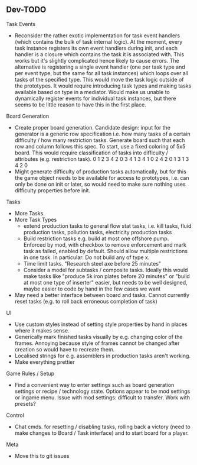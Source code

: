 
Dev-TODO
--------

Task Events
* Reconsider the rather exotic implementation for task event handlers (which contains the bulk of task internal logic). At the moment, every task instance registers its own event handlers during init, and each handler is a closure which contains the task it is associated with. This works but it's slightly complicated hence likely to cause errors. The alternative is registering a single event handler (one per task type and per event type, but the same for all task instances) which loops over all tasks of the specified type. This would move the task logic outside of the prototypes. It would require introducing task types and making tasks available based on type in a mediator. Would make us unable to dynamically register events for individual task instances, but there seems to be little reason to have this in the first place. 


Board Generation
* Create proper board generation. Candidate design: input for the generator is a generic row specification i.e. how many tasks of a certain difficulty / how many restriction tasks. Generate board such that each row and column follows this spec. To start, use a fixed coloring of 5x5 board. This would require classification of tasks into difficulty / attributes (e.g. restriction task). 
0 1 2 3 4
2 0 3 4 1
3 4 1 0 2
4 2 0 1 3
1 3 4 2 0
* Might generate difficulty of production tasks automatically, but for this the game object needs to be available for access to prototypes, i.e. can only be done on init or later, so would need to make sure nothing uses difficulty properties before init.


Tasks
* More Tasks. 
* More Task Types
    - extend production tasks to general flow stat tasks, i.e. kill tasks, fluid production tasks, pollution tasks, electricity production tasks
    - Build restriction tasks e.g. build at most one offshore pump. Enforced by mod, with checkbox to remove enforcement and mark task as failed, enabled by default. Should allow multiple restrictions in one task. In particular: Do not build any of type x. 
    - Time limit tasks. "Research steel axe before 25 minutes"
    - Consider a model for subtasks / composite tasks. Ideally this would make tasks like "produce 5k iron plates before 20 minutes" or "build at most one type of inserter" easier, but needs to be well designed, maybe easier to code by hand in the few cases we want
* May need a better interface between board and tasks. Cannot currently reset tasks (e.g. to roll back erroneous completion of task)


UI
* Use custom styles instead of setting style properties by hand in places where it makes sense.
* Generically mark finished tasks visually by e.g. changing color of the frames. Annoying because style of frames cannot be changed after creation so would have to recreate them.
* Localised strings for e.g. assemblers in production tasks aren't working. 
* Make everything prettier


Game Rules / Setup
* Find a convenient way to enter settings such as board generation settings or recipe / technology state. Options appear to be mod settings or ingame menu. Issue with mod settings: difficult to transfer. Work with presets?


Control
* Chat cmds. for resetting / disabling tasks, rolling back a victory (need to make changes to Board / Task interface) and to start board for a player.

Meta
* Move this to git issues